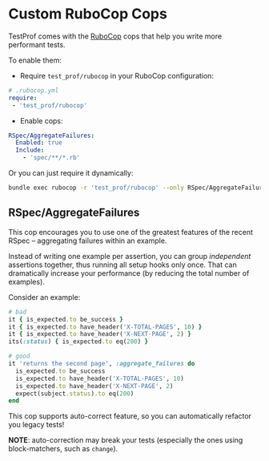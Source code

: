 # Custom RuboCop Cops

TestProf comes with the [RuboCop](https://github.com/bbatsov/rubocop) cops that help you write more performant tests.

To enable them:

- Require `test_prof/rubocop` in your RuboCop configuration:

```yml
# .rubocop.yml
require:
 - 'test_prof/rubocop'
```

- Enable cops:

```yml
RSpec/AggregateFailures:
  Enabled: true
  Include:
    - 'spec/**/*.rb'
```

Or you can just require it dynamically:

```sh
bundle exec rubocop -r 'test_prof/rubocop' --only RSpec/AggregateFailures
```

## RSpec/AggregateFailures

This cop encourages you to use one of the greatest features of the recent RSpec – aggregating failures within an example.

Instead of writing one example per assertion, you can group _independent_ assertions together, thus running all setup hooks only once. That can dramatically increase your performance (by reducing the total number of examples).

Consider an example:

```ruby
# bad
it { is_expected.to be_success }
it { is_expected.to have_header('X-TOTAL-PAGES', 10) }
it { is_expected.to have_header('X-NEXT-PAGE', 2) }
its(:status) { is_expected.to eq(200) }

# good
it 'returns the second page', :aggregate_failures do
  is_expected.to be_success
  is_expected.to have_header('X-TOTAL-PAGES', 10)
  is_expected.to have_header('X-NEXT-PAGE', 2)
  expect(subject.status).to eq(200)
end
```

This cop supports auto-correct feature, so you can automatically refactor you legacy tests!

**NOTE**: auto-correction may break your tests (especially the ones using block-matchers, such as `change`).
